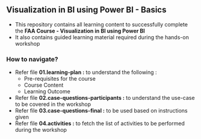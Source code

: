 ## Visualization in BI using Power BI - Basics
* This repository contains all learning content to successfully complete the **FAA Course - Visualization in BI using Power BI**
* It also contains guided learning material required during the hands-on workshop

### How to navigate?
* Refer file **01.learning-plan :** to understand the following : 
	* Pre-requisites for the course
	* Course Content
	* Learning Outcome
* Refer file **02.case-questions-participants :** to understand the use-case to be covered in the workshop
* Refer file **03.case-questions-final :** to be used based on instructions given
* Refer file **04.activities :** to fetch the list of activities to be performed during the workshop


